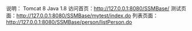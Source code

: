 说明：
	Tomcat 8	Java 1.8
	访问首页：http://127.0.0.1:8080/SSMBase/
	测试页面：http://127.0.0.1:8080/SSMBase/mytest/index.do
	列表页面：http://127.0.0.1:8080/SSMBase/person/listPerson.do
	